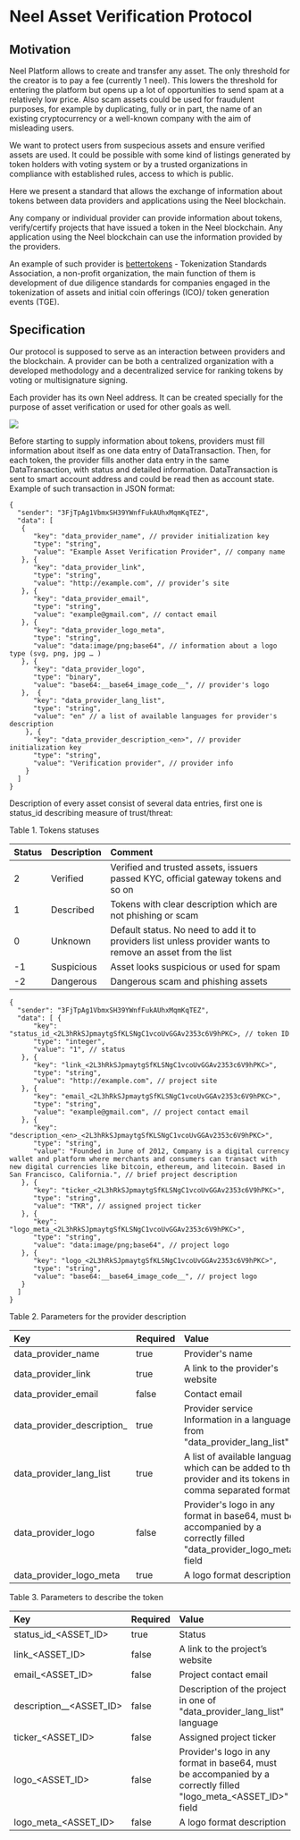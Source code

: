 # Neel Asset Verification Protocol

## Motivation

Neel Platform allows to create and transfer any asset. The only threshold for the creator is to pay a fee (currently 1 neel). This lowers the threshold for entering the platform but opens up a lot of opportunities to send spam at a relatively low price. Also scam assets could be used for fraudulent purposes, for example by duplicating, fully or in part, the name of an existing cryptocurrency or a well-known company with the aim of misleading users.

We want to protect users from suspecious assets and ensure verified assets are used. It could be possible with some kind of listings generated by token holders with voting system or by a trusted organizations in compliance with established rules, access to which is public.

Here we present a standard that allows the exchange of information about tokens between data providers and applications using the Neel blockchain.

Any company or individual provider can provide information about tokens, verify/certify projects that have issued a token in the Neel blockchain. Any application using the Neel blockchain can use the information provided by the providers.

An example of such provider is [bettertokens](http://bettertokens.org/) - Tokenization Standards Association, a non-profit organization, the main function of them is development of due diligence standards for companies engaged in the tokenization of assets and initial coin offerings (ICO)/ token generation events (TGE). 

## Specification

Our protocol is supposed to serve as an interaction between providers and the blockchain. A provider can be both a centralized organization with a developed methodology and a decentralized service for ranking tokens by voting or multisignature signing. 

Each provider has its own Neel address. It can be created specially for the purpose of asset verification or used for other goals as well. 

![](/_assets/neel_ticker_1.png)

Before starting to supply information about tokens, providers must fill information about itself as one data entry of DataTransaction. Then, for each token, the provider fills another data entry in the same DataTransaction, with status and detailed information. DataTransaction is sent to smart account address and could be read then as account state. Example of such transaction in JSON format:

```
{
  "sender": "3FjTpAg1VbmxSH39YWnfFukAUhxMqmKqTEZ", 
  "data": [
   {
      "key": "data_provider_name", // provider initialization key
      "type": "string", 
      "value": "Example Asset Verification Provider", // company name 
   }, {
      "key": "data_provider_link", 
      "type": "string", 
      "value": "http://example.com", // provider’s site 
   }, {
      "key": "data_provider_email", 
      "type": "string", 
      "value": "example@gmail.com", // contact email 
   }, {
      "key": "data_provider_logo_meta", 
      "type": "string", 
      "value": "data:image/png;base64", // information about a logo type (svg, png, jpg … ) 
   }, {
      "key": "data_provider_logo", 
      "type": "binary", 
      "value": "base64:__base64_image_code__", // provider's logo 
   },  {
      "key": "data_provider_lang_list", 
      "type": "string",
      "value": "en" // a list of available languages for provider's description
    }, {
      "key": "data_provider_description_<en>", // provider initialization key
      "type": "string", 
      "value": "Verification provider", // provider info 
    }
  ]
}
```

Description of every asset consist of several data entries, first one is status_id describing measure of trust/threat:

Table 1. Tokens statuses

| Status | Description | Comment |
| :--- | :--- | :--- |
| 2 | Verified |  Verified and trusted assets, issuers passed KYC, official gateway tokens and so on |
| 1 | Described | Tokens with clear description which are not phishing or scam |
| 0 | Unknown | Default status. No need to add it to providers list unless provider wants to remove an asset from the list |
| -1 | Suspicious | Asset looks suspicious or used for spam |
| -2 | Dangerous | Dangerous scam and phishing assets |

```
{
  "sender": "3FjTpAg1VbmxSH39YWnfFukAUhxMqmKqTEZ", 
  "data": [ {
      "key": "status_id_<2L3hRkSJpmaytgSfKLSNgC1vcoUvGGAv2353c6V9hPKC>, // token ID
      "type": "integer", 
      "value": "1", // status
   }, {
      "key": "link_<2L3hRkSJpmaytgSfKLSNgC1vcoUvGGAv2353c6V9hPKC>", 
      "type": "string", 
      "value": "http://example.com", // project site 
   }, {
      "key": "email_<2L3hRkSJpmaytgSfKLSNgC1vcoUvGGAv2353c6V9hPKC>", 
      "type": "string", 
      "value": "example@gmail.com", // project contact email
   }, {
      "key": "description_<en>_<2L3hRkSJpmaytgSfKLSNgC1vcoUvGGAv2353c6V9hPKC>", 
      "type": "string", 
      "value": "Founded in June of 2012, Company is a digital currency wallet and platform where merchants and consumers can transact with new digital currencies like bitcoin, ethereum, and litecoin. Based in San Francisco, California.", // brief project description
   }, {
      "key": "ticker_<2L3hRkSJpmaytgSfKLSNgC1vcoUvGGAv2353c6V9hPKC>", 
      "type": "string", 
      "value": "TKR", // assigned project ticker
   }, {
      "key": "logo_meta_<2L3hRkSJpmaytgSfKLSNgC1vcoUvGGAv2353c6V9hPKC>", 
      "type": "string", 
      "value": "data:image/png;base64", // project logo 
   }, {
      "key": "logo_<2L3hRkSJpmaytgSfKLSNgC1vcoUvGGAv2353c6V9hPKC>", 
      "type": "string", 
      "value": "base64:__base64_image_code__", // project logo 
   }
  ]
}
```


Table 2. Parameters for the provider description 


| Key | Required | Value |
| :--- | :--- | :--- |
| data_provider_name | true | Provider's name | 
| data_provider_link | true | A link to the provider's website |
| data_provider_email | false | Contact email | 
| data_provider_description_<language> | true | Provider service Information in a language from "data_provider_lang_list"|
| data_provider_lang_list | true | A list of available language which can be added to the provider and its tokens in comma separated format|
| data_provider_logo | false | Provider's logo in any format in base64, must be accompanied by a correctly filled "data_provider_logo_meta" field |
| data_provider_logo_meta | true | A logo format description | 

Table 3. Parameters to describe the token

| Key | Required | Value |
| :--- | :--- | :--- |
| status_id_<ASSET_ID> | true | Status |
| link_<ASSET_ID> | false | A link to the project’s website |
| email_<ASSET_ID> | false | Project contact email |
| description_<LANG>_<ASSET_ID> | false | Description of the project in one of "data_provider_lang_list" language |
| ticker_<ASSET_ID> | false | Assigned project ticker |
| logo_<ASSET_ID> | false |  Provider's logo in any format in base64, must be accompanied by a correctly filled "logo_meta_<ASSET_ID>" field  |
| logo_meta_<ASSET_ID> | false | A logo format description |



